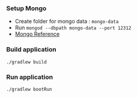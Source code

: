 ### Setup Mongo
* Create folder for mongo data : `mongo-data`
* Run 
```mongod --dbpath mongo-data --port 12312```
* [Mongo Reference](https://spring.io/guides/gs/accessing-data-mongodb)

### Build application
```./gradlew build```

### Run application
```./gradlew bootRun```
